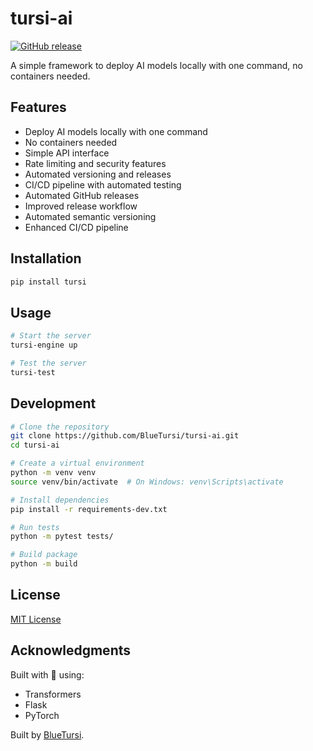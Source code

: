 # tursi-ai

[![GitHub release](https://img.shields.io/github/v/release/BlueTursi/tursi-ai)](https://github.com/BlueTursi/tursi-ai/releases)

A simple framework to deploy AI models locally with one command, no containers needed.

## Features

- Deploy AI models locally with one command
- No containers needed
- Simple API interface
- Rate limiting and security features
- Automated versioning and releases
- CI/CD pipeline with automated testing
- Automated GitHub releases
- Improved release workflow
- Automated semantic versioning
- Enhanced CI/CD pipeline

## Installation

```bash
pip install tursi
```

## Usage

```bash
# Start the server
tursi-engine up

# Test the server
tursi-test
```

## Development

```bash
# Clone the repository
git clone https://github.com/BlueTursi/tursi-ai.git
cd tursi-ai

# Create a virtual environment
python -m venv venv
source venv/bin/activate  # On Windows: venv\Scripts\activate

# Install dependencies
pip install -r requirements-dev.txt

# Run tests
python -m pytest tests/

# Build package
python -m build
```

## License

[MIT License](/LICENSE)

## Acknowledgments

Built with 💙 using:
- Transformers
- Flask
- PyTorch

Built by [BlueTursi](https://bluetursi.com).
